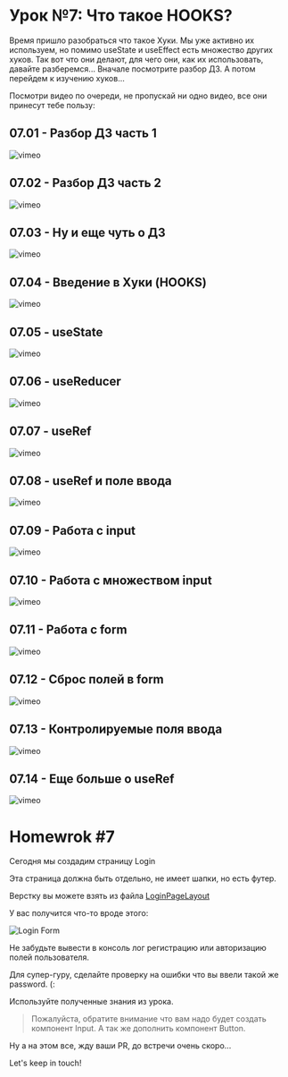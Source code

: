 # Урок №7: Что такое HOOKS?

Время пришло разобраться что такое Хуки.
Мы уже активно их используем, но помимо useState и useEffect есть множество других хуков. Так вот что они делают, для чего они, как их использовать, давайте разберемся...
Вначале посмотрите разбор ДЗ. А потом перейдем к изучению хуков...

Посмотри видео по очереди, не пропускай ни одно видео, все они принесут тебе пользу:

## 07.01 - Разбор ДЗ часть 1

![vimeo](https://vimeo.com/707211679)

## 07.02 - Разбор ДЗ часть 2

![vimeo](https://vimeo.com/707211722)

## 07.03 - Ну и еще чуть о ДЗ

![vimeo](https://vimeo.com/707211843)

## 07.04 - Введение в Хуки (HOOKS)

![vimeo](https://vimeo.com/707211866)

## 07.05 - useState

![vimeo](https://vimeo.com/707211910)

## 07.06 - useReducer

![vimeo](https://vimeo.com/707211938)

## 07.07 - useRef

![vimeo](https://vimeo.com/707600615)

## 07.08 - useRef и поле ввода

![vimeo](https://vimeo.com/707600653)

## 07.09 - Работа с input

![vimeo](https://vimeo.com/707600667)

## 07.10 - Работа с множеством input

![vimeo](https://vimeo.com/707600686)

## 07.11 - Работа с form

![vimeo](https://vimeo.com/707600716)

## 07.12 - Сброс полей в form

![vimeo](https://vimeo.com/707600732)

## 07.13 - Контролируемые поля ввода

![vimeo](https://vimeo.com/707600756)

## 07.14 - Еще больше о useRef

![vimeo](https://vimeo.com/707600785)

# Homewrok #7

Сегодня мы создадим страницу Login

Эта страница должна быть отдельно, не имеет шапки, но есть футер.

Верстку вы можете взять из файла [LoginPageLayout](https://firebasestorage.googleapis.com/v0/b/it-course-84ddd.appspot.com/o/course%2Freact%2F07%2FLoginFormLayout.zip?alt=media&token=8f09fa8c-65ef-4478-9af2-cae72003fb21)

У вас получится что-то вроде этого:

![Login Form](https://firebasestorage.googleapis.com/v0/b/it-course-84ddd.appspot.com/o/course%2Freact%2F07%2Flogin.gif?alt=media&token=71135dc8-82f8-44de-8a30-de128ff29839)

Не забудьте вывести в консоль лог регистрацию или авторизацию полей пользователя.

Для супер-гуру, сделайте проверку на ошибки что вы ввели такой же password. (:

Используйте полученные знания из урока.

> Пожалуйста, обратите внимание что вам надо будет создать компонент Input. А так же дополнить компонент Button.

Ну а на этом все, жду ваши PR, до встречи очень скоро...

Let's keep in touch!
